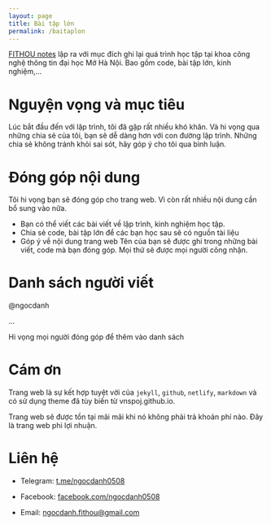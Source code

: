 ```yaml
---
layout: page
title: Bài tập lớn
permalink: /baitaplon
---
```


[FITHOU notes](https://fithou.netlify.app/) lập ra với mục đích ghi lại quá trình học tập tại khoa công nghệ thông tin đại học Mở Hà Nội. Bao gồm code, bài tập lớn, kinh nghiệm,...


# Nguyện vọng và mục tiêu
Lúc bắt đầu đến với lập trình, tôi đã gặp rất nhiều khó khăn. Và hi vọng qua những chia sẻ của tôi, bạn sẽ dễ dàng hơn với con đường lập trình. Những chia sẻ không tránh khỏi sai sót, hãy góp ý cho tôi qua bình luận. 


# Đóng góp nội dung
Tôi hi vọng bạn sẽ đóng góp cho trang web. Vì còn rất nhiều nội dung cần bổ sung vào nữa.
* Bạn có thể viết các bài viết về lập trình, kinh nghiệm học tập.
* Chia sẻ code, bài tập lớn để các bạn học sau sẽ có nguồn tài liệu
* Góp ý về nội dung trang web
Tên của bạn sẽ được ghi trong những bài viết, code mà bạn đóng góp. Mọi thứ sẽ được mọi người công nhận.


# Danh sách người viết
@ngocdanh

...

Hi vọng mọi người đóng góp để thêm vào danh sách


# Cám ơn
Trang web là sự kết hợp tuyệt vời của `jekyll`, `github`, `netlify`, `markdown` và có sử dụng theme đã tùy biến từ vnspoj.github.io. 

Trang web sẽ được tồn tại mãi mãi khi nó không phải trả khoản phí nào. Đây là trang web phi lợi nhuận.

# Liên hệ

* Telegram: <a href="//t.me/ngocdanh0508" target="_blank">t.me/ngocdanh0508<a>

* Facebook: <a href="//facebook.com/ngocdanh0508" target="_blank">facebook.com/ngocdanh0508<a>

* Email: <a href="mailto:ngocdanh.fithou@gmail.com" target="_blank">ngocdanh.fithou@gmail.com<a>